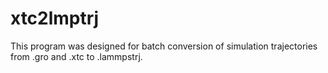 # xtc2lmptrj
This program was designed for batch conversion of simulation trajectories from .gro and .xtc to .lammpstrj.
